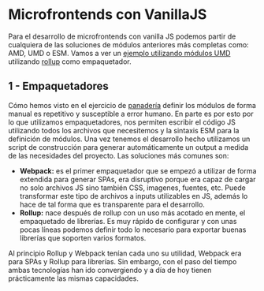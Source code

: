 # Microfrontends con VanillaJS

Para el desarrollo de microfrontends con vanilla JS podemos partir de cualquiera de las soluciones de módulos anteriores más completas como: AMD, UMD o ESM. Vamos a ver un [ejemplo utilizando módulos UMD](../vanilla-microfrontends/) utilizando [rollup](https://rollupjs.org/guide/en/) como empaquetador.



## 1 - Empaquetadores

Cómo hemos visto en el ejercicio de [panadería](../panaderia/) definir los módulos de forma manual es repetitivo y susceptible a error humano. En parte es por esto por lo que utilizamos empaquetadores, nos permiten escribir el código JS utilizando todos los archivos que necesitemos y la sintaxis ESM para la definición de módulos. Una vez tenemos el desarrollo hecho utilizamos un script de construcción para generar automáticamente un output a medida de las necesidades del proyecto. Las soluciones más comunes son:

* **Webpack:** es el primer empaquetador que se empezó a utilizar de forma extendida para generar SPAs, era disruptivo porque era capaz de cargar no solo archivos JS sino también CSS, imagenes, fuentes, etc. Puede transformar este tipo de archivos a inputs utilizables en JS, además lo hace de tal forma que es transparente para el desarrollo.
* **Rollup:** nace después de rollup con un uso más acotado en mente, el empaquetado de librerías. Es muy rápido de configurar y con unas pocas líneas podemos definir todo lo necesario para exportar buenas librerías que soporten varios formatos.

Al principio Rollup y Webpack tenían cada uno su utilidad, Webpack era para SPAs y Rollup para librerías. Sin embargo, con el paso del tiempo ambas tecnologías han ido convergiendo y a día de hoy tienen prácticamente las mismas capacidades.
